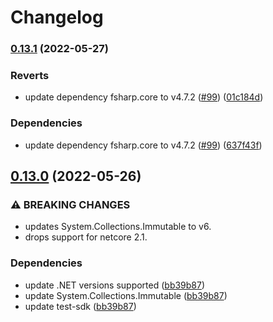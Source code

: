 # Changelog

### [0.13.1](https://github.com/YoloDev/YoloDev.Expecto.TestSdk/compare/YoloDev.Expecto.TestSdk-v0.13.0...YoloDev.Expecto.TestSdk-v0.13.1) (2022-05-27)


### Reverts

* update dependency fsharp.core to v4.7.2 ([#99](https://github.com/YoloDev/YoloDev.Expecto.TestSdk/issues/99)) ([01c184d](https://github.com/YoloDev/YoloDev.Expecto.TestSdk/commit/01c184df9d8e1eaae4a764a6d232793858f07a5b))


### Dependencies

* update dependency fsharp.core to v4.7.2 ([#99](https://github.com/YoloDev/YoloDev.Expecto.TestSdk/issues/99)) ([637f43f](https://github.com/YoloDev/YoloDev.Expecto.TestSdk/commit/637f43fb7b5589054f657800c911ba801430c9a0))

## [0.13.0](https://github.com/YoloDev/YoloDev.Expecto.TestSdk/compare/YoloDev.Expecto.TestSdk-v0.12.20...YoloDev.Expecto.TestSdk-v0.13.0) (2022-05-26)


### ⚠ BREAKING CHANGES

* updates System.Collections.Immutable to v6.
* drops support for netcore 2.1.

### Dependencies

* update .NET versions supported ([bb39b87](https://github.com/YoloDev/YoloDev.Expecto.TestSdk/commit/bb39b87a3ccd4afbee19a4bc87b8456d19781326))
* update System.Collections.Immutable ([bb39b87](https://github.com/YoloDev/YoloDev.Expecto.TestSdk/commit/bb39b87a3ccd4afbee19a4bc87b8456d19781326))
* update test-sdk ([bb39b87](https://github.com/YoloDev/YoloDev.Expecto.TestSdk/commit/bb39b87a3ccd4afbee19a4bc87b8456d19781326))
